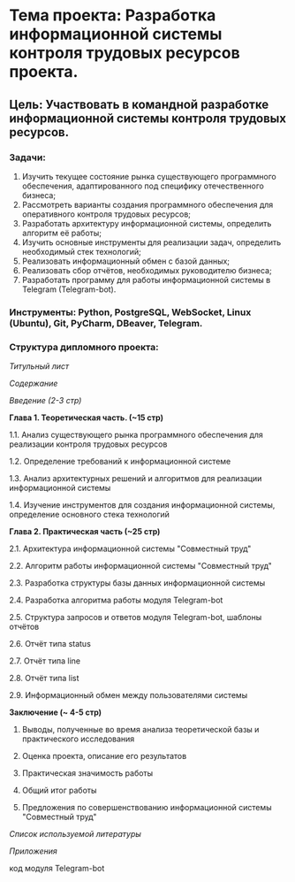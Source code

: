 # **Тема проекта**: Разработка информационной системы контроля трудовых ресурсов проекта. 
## **Цель**: Участвовать в командной разработке информационной системы контроля трудовых ресурсов.  

### **Задачи**:   

1. Изучить текущее состояние рынка существующего программного обеспечения, адаптированного под специфику отечественного бизнеса;    
2. Рассмотреть варианты создания программного обеспечения для оперативного контроля трудовых ресурсов; 
3. Разработать архитектуру информационной системы, определить алгоритм её работы;
4. Изучить основные инструменты для реализации задач, определить необходимый стек технологий;   
5. Реализовать информационный обмен с базой данных;   
6. Реализовать сбор отчётов, необходимых руководителю бизнеса;  
7. Разработать программу для работы информационной системы в Telegram (Telegram-bot). 

### **Инструменты**: Python, PostgreSQL, WebSocket, Linux (Ubuntu), Git, PyCharm, DBeaver, Telegram.

### **Структура дипломного проекта**:   

_Титульный лист_  

_Содержание_  

_Введение (2-3 стр)_ 

**Глава 1. Теоретическая часть. (~15 стр)**  

1.1. Анализ существующего рынка программного обеспечения для реализации контроля трудовых ресурсов  

1.2. Определение требований к информационной системе  

1.3. Анализ архитектурных решений и алгоритмов для реализации информационной системы  

1.4. Изучение инструментов для создания информационной системы, определение основного стека технологий   

**Глава 2. Практическая часть (~25 стр)**  

2.1. Архитектура информационной системы "Совместный труд"  

2.2. Алгоритм работы информационной системы "Совместный труд"   

2.3. Разработка структуры базы данных информационной системы

2.4. Разработка алгоритма работы модуля Telegram-bot

2.5. Структура запросов и ответов модуля Telegram-bot, шаблоны отчётов  

2.6. Отчёт типа status  

2.7. Отчёт типа line    

2.8. Отчёт типа list   

2.9. Информационный обмен между пользователями системы   

**Заключение (~ 4-5 стр)** 

1. Выводы, полученные во время анализа теоретической базы и практического исследования 

2. Оценка проекта, описание его результатов

3. Практическая значимость работы

4. Общий итог работы

5. Предложения по совершенствованию информационной системы "Совместный труд" 

_Список используемой литературы_ 

_Приложения_

код модуля Telegram-bot
